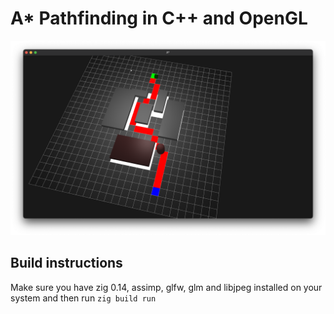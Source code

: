 # A* Pathfinding in C++ and OpenGL

![alt text](https://github.com/Hassan-Ibrahim-1/astar/blob/master/examples/demo.png)

## Build instructions
Make sure you have zig 0.14, assimp, glfw, glm and libjpeg installed on your system
and then run `zig build run`
